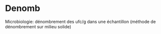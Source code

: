 # Denomb
Microbiologie: dénombrement des ufc/g dans une échantillon (méthode de dénombrement sur milieu solide)
